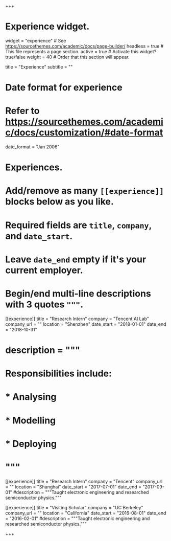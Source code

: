 +++
# Experience widget.
widget = "experience"  # See https://sourcethemes.com/academic/docs/page-builder/
headless = true  # This file represents a page section.
active = true  # Activate this widget? true/false
weight = 40  # Order that this section will appear.

title = "Experience"
subtitle = ""

# Date format for experience
#   Refer to https://sourcethemes.com/academic/docs/customization/#date-format
date_format = "Jan 2006"

# Experiences.
#   Add/remove as many `[[experience]]` blocks below as you like.
#   Required fields are `title`, `company`, and `date_start`.
#   Leave `date_end` empty if it's your current employer.
#   Begin/end multi-line descriptions with 3 quotes `"""`.
[[experience]]
  title = "Research Intern"
  company = "Tencent AI Lab"
  company_url = ""
  location = "Shenzhen"
  date_start = "2018-01-01"
  date_end = "2018-10-31"
#  description = """
#  Responsibilities include:
  
#  * Analysing
#  * Modelling
#  * Deploying
#  """

[[experience]]
  title = "Research Intern"
  company = "Tencent"
  company_url = ""
  location = "Shanghai"
  date_start = "2017-07-01"
  date_end = "2017-09-01"
  #description = """Taught electronic engineering and researched semiconductor physics."""

[[experience]]
  title = "Visiting Scholar"
  company = "UC Berkeley"
  company_url = ""
  location = "California"
  date_start = "2016-08-01"
  date_end = "2016-02-01"
  #description = """Taught electronic engineering and researched semiconductor physics."""

+++
